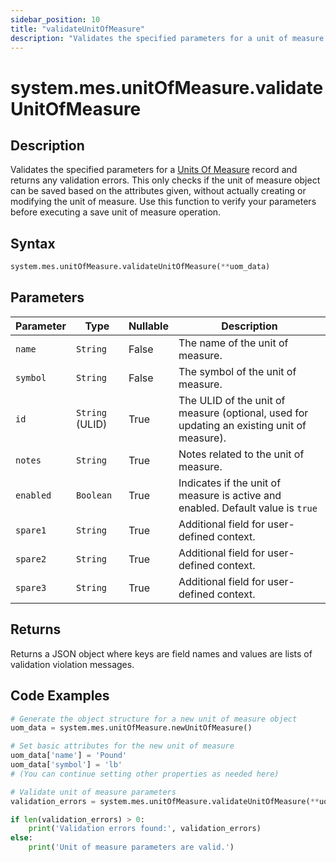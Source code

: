```yaml
---
sidebar_position: 10
title: "validateUnitOfMeasure"
description: "Validates the specified parameters for a unit of measure."
---
```


# system.mes.unitOfMeasure.validateUnitOfMeasure

## Description

Validates the specified parameters for a [Units Of Measure](../../data-model/utility-models/unit-of-measure-model/unit-of-measure) record and returns any validation errors.
This only checks if the unit of measure object can be saved based on the attributes given, without actually creating or modifying the unit of measure. Use this function to verify your parameters before executing a save unit of measure operation.

## Syntax

```python
system.mes.unitOfMeasure.validateUnitOfMeasure(**uom_data)
```

## Parameters

| Parameter | Type            | Nullable | Description                                                                                |
|-----------|-----------------|----------|--------------------------------------------------------------------------------------------|
| `name`    | `String`        | False    | The name of the unit of measure.                                                           |
| `symbol`  | `String`        | False    | The symbol of the unit of measure.                                                         |
| `id`      | `String` (ULID) | True     | The ULID of the unit of measure (optional, used for updating an existing unit of measure). |
| `notes`   | `String`        | True     | Notes related to the unit of measure.                                                      |
| `enabled` | `Boolean`       | True     | Indicates if the unit of measure is active and enabled. Default value is `true`            |
| `spare1`  | `String`        | True     | Additional field for user-defined context.                                                 |
| `spare2`  | `String`        | True     | Additional field for user-defined context.                                                 |
| `spare3`  | `String`        | True     | Additional field for user-defined context.                                                 |

## Returns

Returns a JSON object where keys are field names and values are lists of validation violation messages.

## Code Examples

```python
# Generate the object structure for a new unit of measure object
uom_data = system.mes.unitOfMeasure.newUnitOfMeasure()

# Set basic attributes for the new unit of measure
uom_data['name'] = 'Pound'
uom_data['symbol'] = 'lb'
# (You can continue setting other properties as needed here)

# Validate unit of measure parameters
validation_errors = system.mes.unitOfMeasure.validateUnitOfMeasure(**uom_data)

if len(validation_errors) > 0:
    print('Validation errors found:', validation_errors)
else:
    print('Unit of measure parameters are valid.')
```
